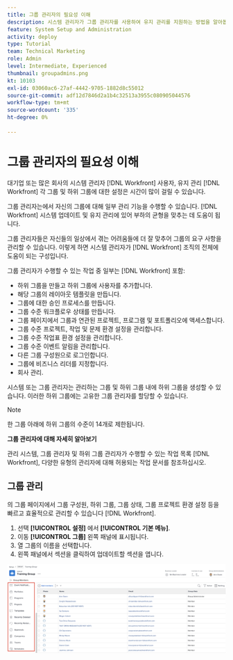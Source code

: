 ```yaml
---
title: 그룹 관리자의 필요성 이해
description: 시스템 관리자가 그룹 관리자를 사용하여 유지 관리를 지원하는 방법을 알아봅니다 [!DNL Workfront] 그룹에 작업을 더 잘 제어할 수 있도록 하는 설정.
feature: System Setup and Administration
activity: deploy
type: Tutorial
team: Technical Marketing
role: Admin
level: Intermediate, Experienced
thumbnail: groupadmins.png
kt: 10103
exl-id: 03060ac6-27af-4442-9705-1882d8c55012
source-git-commit: adf12d7846d2a1b4c32513a3955c080905044576
workflow-type: tm+mt
source-wordcount: '335'
ht-degree: 0%

---
```


# 그룹 관리자의 필요성 이해

<!---
21.4 updates have been made
--->

대기업 또는 많은 회사의 시스템 관리자 [!DNL Workfront] 사용자, 유지 관리 [!DNL Workfront] 각 그룹 및 하위 그룹에 대한 설정은 시간이 많이 걸릴 수 있습니다.

그룹 관리자는에서 자신의 그룹에 대해 일부 관리 기능을 수행할 수 있습니다. [!DNL Workfront] 시스템 업데이트 및 유지 관리에 있어 부하의 균형을 맞추는 데 도움이 됩니다.

그룹 관리자들은 자신들의 일상에서 겪는 어려움들에 더 잘 맞추어 그룹의 요구 사항을 관리할 수 있습니다. 이렇게 하면 시스템 관리자가 [!DNL Workfront] 조직의 전체에 도움이 되는 구성입니다.

그룹 관리자가 수행할 수 있는 작업 중 일부는 [!DNL Workfront] 포함:

* 하위 그룹을 만들고 하위 그룹에 사용자를 추가합니다.
* 해당 그룹의 레이아웃 템플릿을 만듭니다.
* 그룹에 대한 승인 프로세스를 만듭니다.
* 그룹 수준 워크플로우 상태를 만듭니다.
* 그룹 페이지에서 그룹과 연관된 프로젝트, 프로그램 및 포트폴리오에 액세스합니다.
* 그룹 수준 프로젝트, 작업 및 문제 환경 설정을 관리합니다.
* 그룹 수준 작업표 환경 설정을 관리합니다.
* 그룹 수준 이벤트 알림을 관리합니다.
* 다른 그룹 구성원으로 로그인합니다.
* 그룹에 비즈니스 리더를 지정합니다.
* 회사 관리.

시스템 또는 그룹 관리자는 관리하는 그룹 및 하위 그룹 내에 하위 그룹을 생성할 수 있습니다. 이러한 하위 그룹에는 고유한 그룹 관리자를 할당할 수 있습니다.

>[!NOTE]
>
>한 그룹 아래에 하위 그룹의 수준이 14개로 제한됩니다.

**그룹 관리자에 대해 자세히 알아보기**

<!---
bullet points below need hyperlinks
--->

관리 시스템, 그룹 관리자 및 하위 그룹 관리자가 수행할 수 있는 작업 목록 [!DNL Workfront], 다양한 유형의 관리자에 대해 허용되는 작업 문서를 참조하십시오.

## 그룹 관리

의 그룹 페이지에서 그룹 구성원, 하위 그룹, 그룹 상태, 그룹 프로젝트 환경 설정 등을 빠르고 효율적으로 관리할 수 있습니다 [!DNL Workfront].

1. 선택 **[!UICONTROL 설정]** 에서 **[!UICONTROL 기본 메뉴]**.
1. 이동 **[!UICONTROL 그룹]** 왼쪽 패널에 표시됩니다.
1. 열 그룹의 이름을 선택합니다.
1. 왼쪽 패널에서 섹션을 클릭하여 업데이트할 섹션을 엽니다.

![그룹 페이지](assets/admin-fund-manage-a-group.png)

<!---
learn more URLs
Create and manage groups 
Create and manage subgroups 
Business leader overview 
--->
